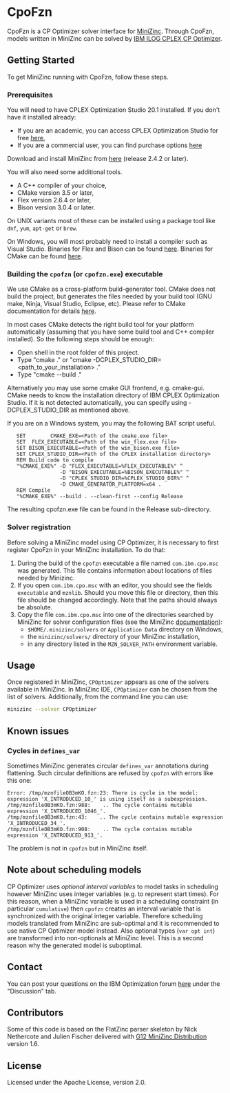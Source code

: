 # CpoFzn

CpoFzn is a CP Optimizer solver interface for [MiniZinc](http://www.minizinc.org). 
Through CpoFzn, models written in MiniZinc can be solved by 
[IBM ILOG CPLEX CP Optimizer](https://www.ibm.com/analytics/cplex-cp-optimizer).

## Getting Started

To get MiniZinc running with CpoFzn, follow these steps.

### Prerequisites

You will need to have CPLEX Optimization Studio 20.1 installed.  If you don't have it installed already:

* If you are an academic, you can access CPLEX Optimization Studio for free [here](https://www.ibm.com/academic/technology/data-science),
* If you are a commercial user, you can find purchase options [here](https://www.ibm.com/products/ilog-cplex-optimization-studio)

Download and install MiniZinc from [here](http://www.minizinc.org) (release 2.4.2 or later).

You will also need some additional tools.

  * A C++ compiler of your choice,
  * CMake version 3.5 or later,
  * Flex version 2.6.4 or later,
  * Bison version 3.0.4 or later.

On UNIX variants most of these can be installed using a package tool like `dnf`, `yum`, `apt-get` or `brew`.

On Windows, you will most probably need to install a compiler such as Visual Studio.
Binaries for Flex and Bison can be found [here](https://sourceforge.net/projects/winflexbison).
Binaries for CMake can be found [here](http://cmake.org/download).

### Building the `cpofzn` (or `cpofzn.exe`) executable

We use CMake as a cross-platform build-generator tool. CMake does not build
the project, but generates the files needed by your build tool (GNU make,
Ninja, Visual Studio, Eclipse, etc). Please refer to CMake documentation for
details [here](https://cmake.org/runningcmake).

In most cases CMake detects the right build tool for your platform
automatically (assuming that you have some build tool and C++ compiler
installed). So the following steps should be enough:

  * Open shell in the root folder of this project.
  * Type "cmake ." or "cmake -DCPLEX_STUDIO_DIR=<path_to_your_installation> ."
  * Type "cmake --build ."

Alternatively you may use some cmake GUI frontend, e.g. cmake-gui.
CMake needs to know the installation directory of IBM CPLEX Optimization Studio.
If it is not detected automatically, you can specify using -DCPLEX_STUDIO_DIR
as mentioned above.

If you are on a Windows system, you may the following BAT script useful.
```
   SET        CMAKE_EXE=<Path of the cmake.exe file>
   SET  FLEX_EXECUTABLE=<Path of the win_flex.exe file>
   SET BISON_EXECUTABLE=<Path of the win_bison.exe file>
   SET CPLEX_STUDIO_DIR=<Path of the CPLEX installation directory>
   REM Build code to compile
   "%CMAKE_EXE%" -D "FLEX_EXECUTABLE=%FLEX_EXECUTABLE%" ^
                 -D "BISON_EXECUTABLE=%BISON_EXECUTABLE%" ^
                 -D "CPLEX_STUDIO_DIR=%CPLEX_STUDIO_DIR%" ^
                 -D CMAKE_GENERATOR_PLATFORM=x64 .
   REM Compile 
   "%CMAKE_EXE%" --build . --clean-first --config Release
```
The resulting cpofzn.exe file can be found in the Release sub-directory.


### Solver registration

Before solving a MiniZinc model using CP Optimizer, it is necessary to first
register CpoFzn in your MiniZinc installation. To do that:

1. During the build of the `cpofzn` executable a file named `com.ibm.cpo.msc`
   was generated.  This file contains information about locations of
   files needed by Minizinc.
2. If you open `com.ibm.cpo.msc` with an editor, you should see the fields
   `executable` and `mznlib`.  Should you move this file or directory, then
   this file should be changed accordingly.  Note that the paths should
   always be absolute.
3. Copy the file `com.ibm.cpo.msc` into one of the directories searched by MiniZinc for solver
configuration files (see the MiniZinc [documentation](https://www.minizinc.org/doc-2.5.0/en/fzn-spec.html#solver-configuration-files)):
    * `$HOME/.minizinc/solvers` or `Application Data` directory on Windows,
    * the `minizinc/solvers/` directory of your MiniZinc installation,
    * in any directory listed in the `MZN_SOLVER_PATH` environment variable.

## Usage

Once registered in MiniZinc, `CPOptimizer` appears as one of the solvers
available in MiniZinc. In MiniZinc IDE, `CPOptimizer` can be chosen from the
list of solvers. Additionally, from the command line you can use:
```sh
minizinc --solver CPOptimizer
```

## Known issues

### Cycles in `defines_var`

Sometimes MiniZinc generates circular `defines_var` annotations during
flattening. Such circular definitions are refused by `cpofzn` with errors like
this one:
```
Error: /tmp/mznfileOB3mKO.fzn:23: There is cycle in the model: expression 'X_INTRODUCED_10_' is using itself as a subexpression.
/tmp/mznfileOB3mKO.fzn:988:    .. The cycle contains mutable expression 'X_INTRODUCED_1046_'.
/tmp/mznfileOB3mKO.fzn:43:    .. The cycle contains mutable expression 'X_INTRODUCED_34_'.
/tmp/mznfileOB3mKO.fzn:908:    .. The cycle contains mutable expression 'X_INTRODUCED_913_'.
```
The problem is not in `cpofzn` but in MiniZinc itself.

## Note about scheduling models

CP Optimizer uses _optional interval variables_ to model tasks in scheduling
however MiniZinc uses integer variables (e.g. to represent start times). For
this reason, when a MiniZinc variable is used in a scheduling constraint (in
particular `cumulative`) then `cpofzn` creates an interval variable that is
synchronized with the original integer variable. Therefore scheduling models
translated from MiniZinc are sub-optimal and it is recommended to use native CP
Optimizer model instead. Also optional types (`var opt int`) are transformed
into non-optionals at MiniZinc level. This is a second reason why the generated
model is suboptimal.

## Contact

You can post your questions on the IBM Optimization forum
[here](http://ibm.biz/DOForums) under the "Discussion" tab.

## Contributors

Some of this code is based on the FlatZinc parser skeleton
by Nick Nethercote and Julien Fischer delivered
with [G12 MiniZinc Distribution](https://www.minizinc.org/g12distrib.html) version 1.6.

## License

Licensed under the Apache License, version 2.0.
